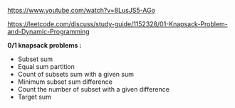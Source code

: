 https://www.youtube.com/watch?v=8LusJS5-AGo


https://leetcode.com/discuss/study-guide/1152328/01-Knapsack-Problem-and-Dynamic-Programming

 **0/1 knapsack problems :**

* Subset sum
* Equal sum partition
* Count of subsets sum with a given sum
* Minimum subset sum difference
* Count the number of subset with a given difference
* Target sum